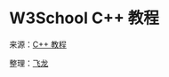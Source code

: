 # W3School C++ 教程

来源：[C++ 教程](http://www.w3cschool.cc/cplusplus/cpp-tutorial.html)

整理：[飞龙](http://www.flygon.net)